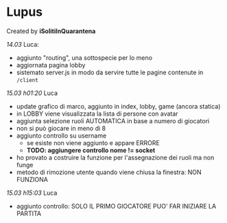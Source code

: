 # Lupus

Created by **iSolitiInQuarantena**

*14.03*
Luca:
- aggiunto "routing", una sottospecie per lo meno
- aggiornata pagina lobby
- sistemato server.js in modo da servire tutte le pagine contenute in ```/client```

*15.03 h01:20*
Luca
- update grafico di marco, aggiunto in index, lobby, game (ancora statica)
- in LOBBY viene visualizzata la lista di persone con avatar
- aggiunta selezione ruoli AUTOMATICA in base a numero di giocatori
- non si può giocare in meno di 8
- aggiunto controllo su username
    - se esiste non viene aggiunto e appare ERRORE
    - **TODO: aggiungere controllo nome != socket**
- ho provato a costruire la funzione per l'assegnazione dei ruoli ma non funge
- metodo di rimozione utente quando viene chiusa la finestra: NON FUNZIONA

*15.03 h15:03*
Luca
- aggiunto controllo: SOLO IL PRIMO GIOCATORE PUO' FAR INIZIARE LA PARTITA